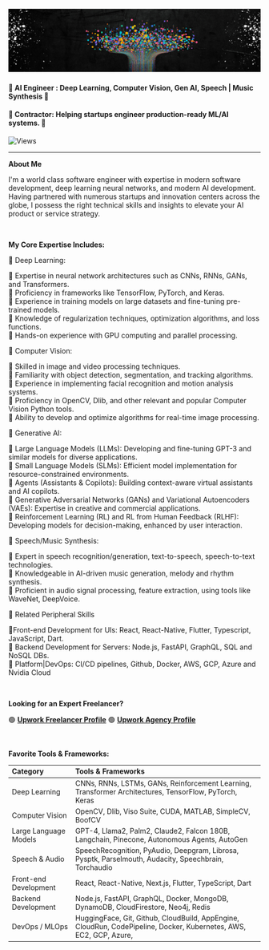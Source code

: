 ![Banner Image](./banner.png "Banner Image")

#### **🤖 AI Engineer : Deep Learning, Computer Vision, Gen AI, Speech | Music Synthesis 🤖**
#### **📝 Contractor: Helping startups engineer production-ready ML/AI systems. 📝**
![Views](https://komarev.com/ghpvc/?username=IusztinPaul)

---

**About Me**

I'm a world class software engineer with expertise in modern software development, deep learning neural networks, and modern AI development. 
Having partnered with numerous startups and innovation centers across the globe, I possess the right technical skills and insights to elevate your AI product or service strategy.

<br />

**My Core Expertise Includes:**

🚀 Deep Learning:

🌟 Expertise in neural network architectures such as CNNs, RNNs, GANs, and Transformers.<br />
🌟 Proficiency in frameworks like TensorFlow, PyTorch, and Keras.<br />
🌟 Experience in training models on large datasets and fine-tuning pre-trained models.<br />
🌟 Knowledge of regularization techniques, optimization algorithms, and loss functions.<br />
🌟 Hands-on experience with GPU computing and parallel processing.<br />

🚀 Computer Vision:

🌟 Skilled in image and video processing techniques.<br />
🌟 Familiarity with object detection, segmentation, and tracking algorithms.<br />
🌟 Experience in implementing facial recognition and motion analysis systems.<br />
🌟 Proficiency in OpenCV, Dlib, and other relevant and popular Computer Vision Python tools.<br />
🌟 Ability to develop and optimize algorithms for real-time image processing.<br />

🚀 Generative AI:

🌟 Large Language Models (LLMs): Developing and fine-tuning GPT-3 and similar models for diverse applications.<br />
🌟 Small Language Models (SLMs): Efficient model implementation for resource-constrained environments.<br />
🌟 Agents (Assistants & Copilots): Building context-aware virtual assistants and AI copilots.<br />
🌟 Generative Adversarial Networks (GANs) and Variational Autoencoders (VAEs): Expertise in creative and commercial applications.<br />
🌟 Reinforcement Learning (RL) and RL from Human Feedback (RLHF): Developing models for decision-making, enhanced by user interaction.<br />

🚀 Speech/Music Synthesis:

🌟 Expert in speech recognition/generation, text-to-speech, speech-to-text technologies.<br />
🌟 Knowledgeable in AI-driven music generation, melody and rhythm synthesis.<br />
🌟 Proficient in audio signal processing, feature extraction, using tools like WaveNet, DeepVoice.<br />

🚀 Related Peripheral Skills

🌟Front-end Development for UIs: React, React-Native, Flutter, Typescript, JavaScript, Dart.<br />
🌟 Backend Development for Servers: Node.js, FastAPI, GraphQL, SQL and NoSQL DBs.<br />
🌟 Platform|DevOps: CI/CD pipelines, Github, Docker, AWS, GCP, Azure and Nvidia Cloud<br />

<br />

**Looking for an Expert Freelancer?**

🟢 [**Upwork Freelancer Profile**](https://www.upwork.com/freelancers/mind4machine)
🟢 [**Upwork Agency Profile**](https://www.upwork.com/agencies/1388543012695896064/)

<br />

**Favorite Tools & Frameworks:**


| Category                 | Tools & Frameworks |
|:-------------------------|:-------------------|
| Deep Learning            | CNNs, RNNs, LSTMs, GANs, Reinforcement Learning, Transformer Architectures, TensorFlow, PyTorch, Keras |
| Computer Vision          | OpenCV, Dlib, Viso Suite, CUDA, MATLAB, SimpleCV, BoofCV |
| Large Language Models    | GPT-4, Llama2, Palm2, Claude2, Falcon 180B, Langchain, Pinecone, Autonomous Agents, AutoGen|
| Speech & Audio           | SpeechRecognition, PyAudio, Deepgram, Librosa, Pysptk, Parselmouth, Audacity, Speechbrain, Torchaudio |
| Front-end Development    | React, React-Native, Next.js, Flutter, TypeScript, Dart |
| Backend Development      | Node.js, FastAPI, GraphQL, Docker, MongoDB, DynamoDB, CloudFirestore, Neo4j, Redis |
| DevOps / MLOps           | HuggingFace, Git, Github, CloudBuild, AppEngine, CloudRun, CodePipeline, Docker, Kubernetes, AWS, EC2, GCP, Azure,|












